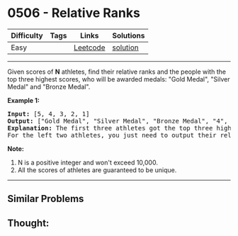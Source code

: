 # 0506 - Relative Ranks

Difficulty  | Tags | Links | Solutions
----------- | ---- | ----- | -----
Easy |  | [Leetcode](https://leetcode.com/problems/relative-ranks) | [solution](https://leetcode.com/problems/relative-ranks/solution/)


-----------

<p>
Given scores of <b>N</b> athletes, find their relative ranks and the people with the top three highest scores, who will be awarded medals: "Gold Medal", "Silver Medal" and "Bronze Medal".</p>

<p><b>Example 1:</b><br />
<pre>
<b>Input:</b> [5, 4, 3, 2, 1]
<b>Output:</b> ["Gold Medal", "Silver Medal", "Bronze Medal", "4", "5"]
<b>Explanation:</b> The first three athletes got the top three highest scores, so they got "Gold Medal", "Silver Medal" and "Bronze Medal". <br/>For the left two athletes, you just need to output their relative ranks according to their scores.
</pre>
</p>

<p><b>Note:</b><br>
<ol>
<li>N is a positive integer and won't exceed 10,000.</li>
<li>All the scores of athletes are guaranteed to be unique.</li>
</ol>
</p>


-----------


## Similar Problems




## Thought:

